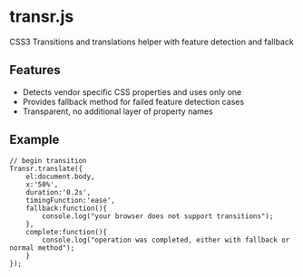 transr.js
=========

CSS3 Transitions and translations helper with feature detection and fallback


Features
--------
  * Detects vendor specific CSS properties and uses only one
  * Provides fallback method for failed feature detection cases
  * Transparent, no additional layer of property names

Example
-------
    // begin transition
    Transr.translate({
        el:document.body,
        x:'50%',
        duration:'0.2s',
        timingFunction:'ease',
        fallback:function(){
            console.log("your browser does not support transitions");
        },
        complete:function(){
            console.log("operation was completed, either with fallback or normal method");
        }
    });